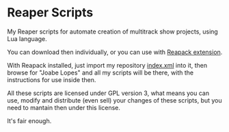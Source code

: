 # Reaper Scripts
My Reaper scripts for automate creation of multitrack show projects, using Lua language.

You can download then individually, or you can use with [Reapack extension](https://reapack.com/).

With Reapack installed, just import my repository [index.xml](https://github.com/joabeslopes/Reaper-scripts-multitrack-show/raw/main/index.xml) into it, then browse for "Joabe Lopes" and all my scripts will be there, with the instructions for use inside then.

All these scripts are licensed under GPL version 3, what means you can use, modify and distribute (even sell) your changes of these scripts, but you need to mantain then under this license.

It's fair enough.
